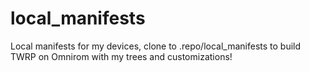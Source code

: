 # local_manifests
Local manifests for my devices, clone to .repo/local_manifests to build TWRP on Omnirom with my trees and customizations!


